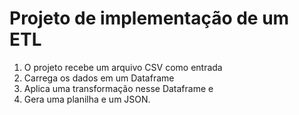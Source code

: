 # Projeto de implementação de um ETL

1. O projeto recebe um arquivo CSV como entrada
2. Carrega os dados em um Dataframe
3. Aplica uma transformação nesse Dataframe e
4. Gera uma planilha e um JSON.
